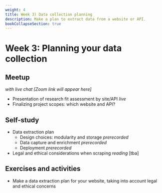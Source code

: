 ```yaml
---
weight: 4
title: Week 3) Data collection planning
description: Make a plan to extract data from a website or API.
bookCollapseSection: true
---
```


# Week 3: Planning your data collection

## Meetup
*with live chat [Zoom link will appear here]*

- Presentation of research fit assessment by site/API *live*
- Finalizing project scopes: which website and API?

## Self-study

- Data extraction plan
  - Design choices: modularity and storage *prerecorded*
  - Data capture and enrichment *prerecorded*
  - Deployment *prerecorded*
- Legal and ethical considerations when scraping *reading* [tba]

## Exercises and activities
- Make a data extraction plan for your website, taking into account legal and ethical concerns


<!-- Software Stack

and execution (weeks 3-4)
Deployment in practice *prerecorded guest lecture*

  - Computing Infrastructure
  - Dockers
  - Structured and Unstructured databases
  - "Polishing" Code
  -->


<!--

- Ethics and laws of scraping *reading*

- Kickoff livestream
  - Design choices
    - Dynamic versus static scraping
    - Modularity (collect-parse-store versus collect-store-parse)
    - Storage (local versus remote; database versus files; flat versus unstructured)
  - Data extraction
    - Sampling choice
    - Navigation and path mapping
    - Data capture using JSON (APIs) and CSS selectors (scraping)
    - Meta data enrichent
  - Deployment
    - Retrieval technology
      - APIs: package versus self-programmed request library
      - Web scraping: headless versus emulated browser
    - Deployment
      - Local versus remote
      - One instance versus multiple instances
    - Monitoring and error handling

- Self-study
  - Tutorial: Web scraping 101
  - Tutorial: Web scraping advanced
  - Exercises for webscraping 101 (e.g., CSS challenge)

- Feedback livestream
  - Discussing exercises for webscraping
    - CSS challenge
    - Navigation paths
  - Finalize teams


-->
  <!--
  Kickoff livestream
  - ...
  - Breakout: Discuss CSS of what you want to get; type of scraper you may need
  - Try out whether to get there, or not
  - Come back in big session: show what you get ,what are core elements, demonstrate this works

- Activity:
  - CSS selector hackathon
  - Navigation challenge + writing down a navigation path

  - Tutorial: API 101

- Exercises: Pseudo-code for navigation challenge


  -->

  <!--

2x 2u scheduled begin en einde

FOCUS VOORAL OP WEINIG LIVE CONTACTUREN (of maar 1 keer in de week)
- WHATs THE MOST ESSENTIAL THING

  -->
